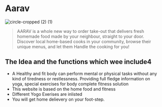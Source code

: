# Aarav
![circle-cropped (2) (1)](https://user-images.githubusercontent.com/72151888/119491443-8bdbd880-bd7b-11eb-9f11-5c057b079665.png)

> AARAV is a whole new way to order take-out that delivers fresh homemade food made by your neighbour, straight to your door. Discover local home-based cooks in your community, browse their unique menus, and let them Handle the cooking for you!
## The Idea and the functions which wee include4
- A Healthy and fit body can perform mental or physical tasks without any kind of tiredness or restlessness. Providing full fledge information on yoga, special exercises  for body complete fitness solution 
- This website is based on the home food and fitness
- Different Yogo Exerises are inlisted
- You will get home delievery on your foot-step.

